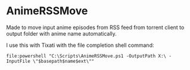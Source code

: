 # AnimeRSSMove
Made to move input anime episodes from RSS feed from torrent client to output folder with anime name automatically.

I use this with Tixati with the file completion shell command:

```
file:powershell "C:\Scripts\AnimeRSSMove.ps1 -OutputPath X:\ -InputFile \"$basepath$name$ext\""
```
